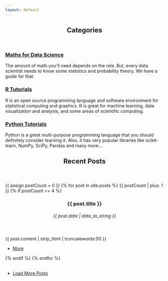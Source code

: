 ```yaml
---
layout: default
---
```

<!-- Section -->
<section>
	<header class="major">
		<h2>Categories</h2>
	</header>
	<div class="features">
		<article>
			<span class="icon fa-signal"></span>
			<div class="content">
				<a href="/category/Maths Tutorials.html"><h3>Maths for Data Science</h3></a>
				<p>The amount of math you'll need depends on the role. But, every data scientist needs to know some 					   statistics and probability theory. We have a guide for that.</p>
			</div>
		</article>
		<article>
			<span class="icon fa-github"></span>
			<div class="content">
				<a href="/category/R Tutorials.html"><h3>R Tutorials</h3></a>
				<p>R is an open source programming language and software environment for statistical computing and 			graphics. R is great for machine learning, data visualization and analysis, and some areas of scientific computing. </p>
			</div>
		</article>
		<article>
			<span class="icon fa-rocket"></span>
			<div class="content">
				<a href="/category/Python Tutorials.html"><h3>Python Tutorials</h3></a>
				<p>Python is a great multi-purpose programming language that you should definitely consider learning it. 				Also, it has very popular libraries like scikit-learn, NumPy, SciPy, Pandas and many more... </p>
			</div>
		</article>
	</div>
</section>

<!-- Section   <span class="icon fa-rocket"></span> -->
<section>
	<header class="major">
		<h2>Recent Posts</h2>
	</header>
<div class="posts">
{{ assign postCount = 0 }}
{% for post in site.posts %}
{{ postCount | plus: 1 }}
	{% if postCount <= 4 %}
	   <article>	   
	    <header>
	        <h3>{{ post.title }}</h3>
		<h6><time datetime="{{ post.date | date_to_xmlschema }}" class="by-line">{{ post.date | date_to_string }}</time></h6>
       	   </header>
		<p>{{ post.content | strip_html | truncatewords:50 }}</p>
		<ul class="actions">
		 <li><a href="{% if site.baseurl == "/" %}{{ post.url }}{% else %}{{ post.url | prepend: site.baseurl }}{% endif %}" 			     class="button">More</a></li>
		 </ul>	
           </article>
	 {% endif %}
{% endfor %}
</div>
	<br>
	<ul class="actions vertical">
		<li>
		    <a href="/archive/index.html" class="button fit">Load More Posts</a> 
		</li>
	</ul>
</section>   


